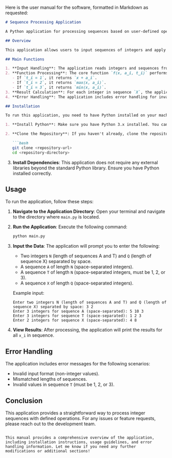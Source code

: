 Here is the user manual for the software, formatted in Markdown as requested:

```markdown
# Sequence Processing Application

A Python application for processing sequences based on user-defined operations.

## Overview

This application allows users to input sequences of integers and apply a series of operations based on specified conditions. The operations include addition, maximum, and minimum calculations, providing a flexible way to manipulate integer sequences.

## Main Functions

1. **Input Handling**: The application reads integers and sequences from standard input.
2. **Function Processing**: The core function `f(x, a_i, t_i)` performs operations based on the value of `t_i`:
   - If `t_i = 1`, it returns `x + a_i`.
   - If `t_i = 2`, it returns `max(x, a_i)`.
   - If `t_i = 3`, it returns `min(x, a_i)`.
3. **Result Calculation**: For each integer in sequence `X`, the application processes the sequences `A` and `T` to compute the final results.
4. **Error Handling**: The application includes error handling for invalid inputs and operations.

## Installation

To run this application, you need to have Python installed on your machine. Follow these steps to set up the environment:

1. **Install Python**: Make sure you have Python 3.x installed. You can download it from [python.org](https://www.python.org/downloads/).

2. **Clone the Repository**: If you haven't already, clone the repository containing the application files.

   ```bash
   git clone <repository-url>
   cd <repository-directory>
   ```

3. **Install Dependencies**: This application does not require any external libraries beyond the standard Python library. Ensure you have Python installed correctly.

## Usage

To run the application, follow these steps:

1. **Navigate to the Application Directory**: Open your terminal and navigate to the directory where `main.py` is located.

2. **Run the Application**: Execute the following command:

   ```bash
   python main.py
   ```

3. **Input the Data**: The application will prompt you to enter the following:
   - Two integers `N` (length of sequences A and T) and `Q` (length of sequence X) separated by space.
   - A sequence `A` of length `N` (space-separated integers).
   - A sequence `T` of length `N` (space-separated integers, must be 1, 2, or 3).
   - A sequence `X` of length `Q` (space-separated integers).

   Example input:
   ```
   Enter two integers N (length of sequences A and T) and Q (length of sequence X) separated by space: 3 2
   Enter 3 integers for sequence A (space-separated): 5 10 3
   Enter 3 integers for sequence T (space-separated): 1 2 3
   Enter 2 integers for sequence X (space-separated): 4 8
   ```

4. **View Results**: After processing, the application will print the results for all `x_i` in sequence.

## Error Handling

The application includes error messages for the following scenarios:
- Invalid input format (non-integer values).
- Mismatched lengths of sequences.
- Invalid values in sequence `T` (must be 1, 2, or 3).

## Conclusion

This application provides a straightforward way to process integer sequences with defined operations. For any issues or feature requests, please reach out to the development team.

```

This manual provides a comprehensive overview of the application, including installation instructions, usage guidelines, and error handling information. Let me know if you need any further modifications or additional sections!
